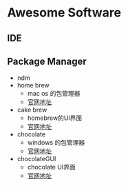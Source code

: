 # Awesome Software #

## IDE ##

## Package Manager ##

- ndm 
- home brew 
    - mac os 的包管理器  
    - [官网地址](https://brew.sh/)
- cake brew
    - homebrew的UI界面
    - [官网地址](https://www.cakebrew.com/)
- chocolate
  - windows 的包管理器
  - [官网地址](http://chocolatey.org/)
 - chocolateGUI
   - chocolate UI界面
   - [官网地址]( https://chocolatey.org/packages/ChocolateyGUI) 
 
  